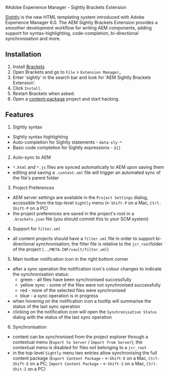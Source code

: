 #Adobe Experience Manager - Sightly Brackets Extension

[Sightly](Sightly|http://docs.adobe.com/content/docs/en/aem/6-0/develop/sightly.html "Sightly") is the new HTML templating system introduced
with Adobe Experience Manager 6.0. The AEM Sightly Brackets Extension provides a smoother development workflow for writing AEM components,
adding support for syntax-highlighting, code-completion, bi-directional synchronisation and
more.

## Installation
1. Install [Brackets](http://brackets.io)
2. Open Brackets and go to `File` > `Extension Manager…`
3. Enter 'sightly' in the search bar and look for 'AEM Sightly Brackets Extension'.
4. Click `Install`.
5. Restart Brackets when asked.
6. Open a [content-package](http://docs.adobe.com/docs/en/aem/6-0/administer/content/package-manager.html "How to Work With Packages")
  project and start hacking.

## Features
1. Sightly syntax
  * Sightly syntax highlighting
  * Auto-completion for Sightly statements - `data-sly-*`
  * Basic code completion for Sightly expressions - `${}`
2. Auto-sync to AEM
  * `*.html` and `*.js` files are synced automatically to AEM upon saving them
  * editing and saving a `.content.xml` file will trigger an automated sync of the file's parent folder
3. Project Preferences
  * AEM server settings are available in the `Project Settings` dialog, accessible from the top-level `Sightly` menu (`⌘-Shift-P` on a Mac,
  `Ctrl-Shift-P` on a PC)
  * the project preferences are saved in the project's root in a `.brackets.json` file (you should commit this to your SCM system)
4. Support for `filter.xml`
  * all content projects should have a `filter.xml` file in order to support bi-directional synchronisation; the filter file is relative to
  the `jcr_root`folder of the project (`../META-INF/vault/filter.xml`)
5. Main toolbar notification icon in the right bottom corner
  * after a sync operation the notification icon's colour changes to indicate the synchronisation status:
    * green - all files have been synchronised successfully
    * yellow sync - some of the files were not synchronised successfully
    * red - none of the selected files were synchronised
    * blue - a sync operation is in progress
  * when hovering on the notification icon a tooltip will summarise the status of the last sync operation
  * clicking on the notification icon will open the `Synchronisation Status` dialog with the status of the last sync operation
6. Synchronisation
  * content can be synchronised from the project explorer through a contextual menu (`Export to Server` / `Import from Server`); the
  contextual menu is disabled for files not belonging to a `jcr_root`
  * in the top-level `Sightly` menu two entries allow synchronising the full content package (`Export Content Package` - `⌘-Shift-E` on a
  Mac, `Ctrl-Shift-E` on a PC; `Import Content Package` - `⌘-Shift-I` on a Mac, `Ctrl-Shit-I` on a PC)

